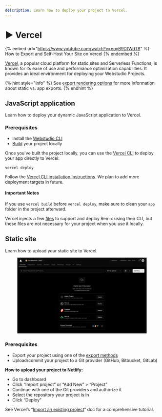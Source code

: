 ```yaml
---
description: Learn how to deploy your project to Vercel.
---
```


# ▶️ Vercel

{% embed url="https://www.youtube.com/watch?v=eoyB9DfWdT8" %}
How to Export and Self-Host Your Site on Vercel
{% endembed %}

[Vercel](https://vercel.com/), a popular cloud platform for static sites and Serverless Functions, is known for its ease of use and performance optimization capabilities. It provides an ideal environment for deploying your Webstudio Projects.

{% hint style="info" %}
See [export rendering options](./#export-rendering-options) for more information about static vs. app exports.
{% endhint %}

## JavaScript application

Learn how to deploy your dynamic JavaScript application to Vercel.

### **Prerequisites**

* Install the [Webstudio CLI](cli.md)
* [Build](cli.md#build) your project locally

Once you've built the project locally, you can use the [Vercel CLI](https://vercel.com/docs/cli) to deploy your app directly to Vercel:

```
vercel deploy
```

Follow the [Vercel CLI installation instructions](https://vercel.com/docs/cli). We plan to add more deployment targets in future.

#### Important Notes

If you use `vercel build` before `vercel deploy`, make sure to clean your `app` folder in the project afterward.

Vercel injects a few [files](https://github.com/vercel/vercel/blob/a8ad176262ef822860ce338927e6f959961d2d32/packages/remix/src/build.ts#L63) to support and deploy Remix using their CLI, but these files are not necessary for your project when you use it locally.

## Static site

Learn how to upload your static site to Vercel.

<figure><img src="../../.gitbook/assets/vercel-new-project.png" alt="Vercel add new project dashboard"><figcaption></figcaption></figure>

### Prerequisites

* Export your project using one of the [export methods](./#exporting)
* Upload/commit your project to a Git provider (GitHub, Bitbucket, GitLab)

**How to upload your project to Netlify:**

* Go to dashboard
* Click “Import project” or “Add New” > “Project”
* Continue with one of the Git providers and authorize it
* Select the repository your project is in
* Click “Deploy”

See Vercel’s “[Import an existing project](https://vercel.com/docs/getting-started-with-vercel/import)” doc for a comprehensive tutorial.
